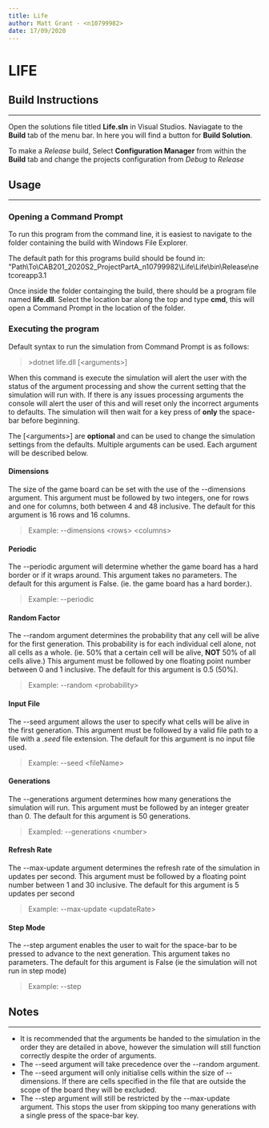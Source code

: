 ```yaml
---
title: Life
author: Matt Grant - <n10799982>
date: 17/09/2020
---
```


# LIFE

## Build Instructions
---------------------
Open the solutions file titled **Life.sln** in Visual Studios. Naviagate to the **Build** tab of the menu bar. In here you will find a button for **Build Solution**.  

To make a *Release* build, Select **Configuration Manager** from within the **Build** tab and change the projects configuration from *Debug* to *Release*


## Usage 
--------
### **Opening a Command Prompt**
To run this program from the command line, it is easiest to navigate to the folder containing the build with Windows File Explorer.  

The default path for this programs build should be found in:  
"Path\To\CAB201_2020S2_ProjectPartA_n10799982\Life\Life\bin\Release\netcoreapp3.1

Once inside the folder containging the build, there should be a program file named **life.dll**. Select the location bar along the top and type **cmd**, this will open a Command Prompt in the location of the folder.

### **Executing the program**
Default syntax to run the simulation from Command Prompt is as follows:
> \>dotnet life.dll \[\<arguments>\]  

When this command is execute the simulation will alert the user with the status of the argument processing and show the current setting that the simulation will run with. If there is any issues processing arguments the console will alert the user of this and will reset only the incorrect arguments to defaults. The simulation will then wait for a key press of **only** the space-bar before beginning.

The \[\<arguments>\] are **optional** and can be used to change the simulation settings from the defaults. Multiple arguments can be used. Each argument will be described below.

#### **Dimensions**
The size of the game board can be set with the use of the  --dimensions argument. This argument must be followed by two integers, one for rows and one for columns, both between 4 and 48 inclusive. The default for this argument is 16 rows and 16 columns.  
>Example: --dimensions \<rows> \<columns>

#### **Periodic**
The --periodic argument will determine whether the game board has a hard border or if it wraps around. This argument takes no parameters. The default for this argument is False. (ie. the game board has a hard border.).
>Example: --periodic

#### **Random Factor**
The --random argument determines the probability that any cell will be alive for the first generation. This probability is for each individual cell alone, not all cells as a whole. (ie. 50% that a certain cell will be alive, **NOT** 50% of all cells alive.) This argument must be followed by one floating point number between 0 and 1 inclusive. The default for this argument is 0.5 (50%).
>Example: --random \<probability>

#### **Input File**
The --seed argument allows the user to specify what cells will be alive in the first generation. This argument must be followed by a valid file path to a file with a *.seed* file extension. The default for this argument is no input file used.  
>Example: --seed \<fileName>


#### **Generations**
The --generations argument determines how many generations the simulation will run. This argument must be followed by an integer greater than 0. The default for this argument is 50 generations.
>Exampled: --generations \<number>

#### **Refresh Rate**
The --max-update argument determines the refresh rate of the simulation in updates per second. This argument must be followed by a floating point number between 1 and 30 inclusive. The default for this argument is 5 updates per second

>Example: --max-update \<updateRate>

#### **Step Mode**
The --step argument enables the user to wait for the space-bar to be pressed to advance to the next generation. This argument takes no parameters. The default for this argument is False (ie the simulation will not run in step mode) 
>Example: --step

## Notes 
--------

- It is recommended that the arguments be handed to the simulation in the order they are detailed in above, however the simulation will still function correctly despite the order of arguments.
- The --seed argument will take precedence over the --random argument.
- The --seed argument will only initialise cells within the size of --dimensions. If there are cells specified in the file that are outside the scope of the board they will be excluded.
- The --step argument will still be restricted by the --max-update argument. This stops the user from skipping too many generations with a single press of the space-bar key.


